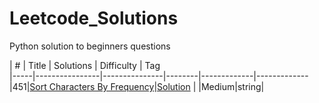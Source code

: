 # Leetcode_Solutions
Python solution to beginners questions

|  #  |      Title     |   Solutions   |  Difficulty  | Tag                   
|-----|----------------|---------------|--------|-------------|-------------
|451|[Sort Characters By Frequency](https://leetcode.com/problems/sort-characters-by-frequency/)|[Solution](google.com) | |Medium|string|
